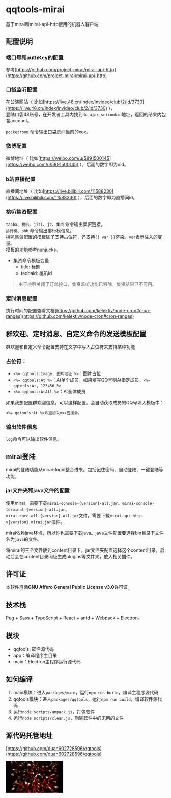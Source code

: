 # qqtools-mirai

基于mirai和mirai-api-http使用的机器人客户端

## 配置说明

### 端口号和authKey的配置

参考[https://github.com/project-mirai/mirai-api-http](https://github.com/project-mirai/mirai-api-http)

### 口袋监听配置

在公演网站（ 比如[https://live.48.cn/Index/invideo/club/2/id/3730](https://live.48.cn/Index/invideo/club/2/id/3730) ），   
登陆口袋48账号，在开发者工具内找到`do_ajax_setcookie`地址，返回的结果内包含account。   

`pocketroom` 命令输出口袋房间当前的xox。

### 微博配置

微博地址（ 比如[https://weibo.com/u/5891500145](https://weibo.com/u/5891500145) ），后面的数字即为uid。

### b站直播配置

直播间地址（ 比如[https://live.bilibili.com/11588230](https://live.bilibili.com/11588230) ），后面的数字即为直播间id。

### 桃叭集资配置

`taoba`、`桃叭`、`jizi`、`jz`、`集资` 命令输出集资链接。   
`排行榜`、`phb` 命令输出排行榜信息。   
桃叭集资配置的模板除了支持占位符，还支持`{{ var }}`渲染。var表示注入的变量。   
模板的功能参考[nunjucks](https://mozilla.github.io/nunjucks/cn/templating.html)。

* 集资命令模板变量
  * title: 标题
  * taobaid: 桃叭id

> 由于桃叭关闭了订单接口，集资监听功能已移除，集资结果已不可用。

<!--

* 集资结果模板: 
  * nickname: 集资人的昵称
  * title: 标题
  * money: 集资金额
  * taobaid: 桃叭id
  * donation: 当前集资进度
  * amount: 集资总进度
  * amountdifference: 相差金额
  * juser: 参与集资的人数
  * expire: 项目截止时间
  * timedifference: 距离项目截止的时间
  * otherTaobaDetails: 其他集资信息（配置了多个ID时为数组类型，否则为undefined）
    * title: 标题
    * donation: 已集资金额
    * amount: 集资总金额
  * rankIndex: 当开启**结果包含排行榜**配置时，集资结果模板内可以输出当前集资人的排名（索引从0开始）
  * taobaRankList: 当开启**结果包含排行榜**配置时，集资结果模板内可以输出排行榜的信息（数组类型）
    * nick: 集资人的昵称
    * money: 集资金额
    
其他集资信息的配置使用小写逗号`,`分隔。其他集资信息在模版上可以这样显示：

```
段艺璇：{{ otherTaobaDetails[0].donation }}
谢蕾蕾：{{ otherTaobaDetails[1].donation }}
张怀瑾：{{ otherTaobaDetails[2].donation }}
```

* 当开启**结果包含排行榜**配置时，集资结果模板内可以输出当前集资人的排名和排行榜信息，排行榜使用如下的方式渲染：

```
...集资信息
------ 排行榜 ------
{% for item in taobaRankList -%}
{% if loop.index !== 1 -%}{{ '\n' }}{%- endif %}{{ loop.index }}、{{ item.nick }}：{{ item.money }}
{%- endfor %}
------ 排行榜 ------
...集资信息
```

`loop.index`代表了当前索引（从1开始）。   
也可以只渲染前几名，比如前6名可以这样展示（使用js的Array.prototype.slice方法截取数组）：

```
...集资信息
------ 排行榜 ------
{% for item in taobaRankList.slice(0, 5) -%}
{% if loop.index !== 1 -%}{{ '\n' }}{%- endif %}{{ loop.index }}、{{ item.nick }}：{{ item.money }}
{%- endfor %}
------ 排行榜 ------
...集资信息
```

-->

### 定时消息配置

执行时间的配置查看文档[https://github.com/kelektiv/node-cron#cron-ranges](https://github.com/kelektiv/node-cron#cron-ranges)

## 群欢迎、定时消息、自定义命令的发送模板配置

群欢迎和自定义命令配置支持在文字中写入占位符来支持某种功能

### 占位符：

* `<%= qqtools:Image, 图片地址 %>`：图片占位
* `<%= qqtools:At %>`：At单个成员，如果填写QQ号则At指定成员，`<%= qqtools:At, 123456 %>`
* `<%= qqtools:AtAll %>`：At全体成员
  
如果我想配置群欢迎信息，可以这样配置。会自动获取成员的QQ号填入模板中：

```
<%= qqtools:At %>欢迎加入xxx应援会。
```

### 输出软件信息

`log`命令可以输出软件信息。

## mirai登陆

mirai的登陆功能从mirai-login整合进来。包括记住密码、自动登陆、一键登陆等功能。

### jar文件夹和java文件的配置

使用mirai，需要下载`mirai-console-{version}-all.jar`、`mirai-console-terminal-{version}-all.jar`、   
`mirai-core-all-{version}-all.jar`文件。需要下载`mirai-api-http-v{version}.mirai.jar`插件。   

mirai依赖java环境，所以你也需要下载java。java文件配置要选择bin目录下文件名为`java`的文件。   

将mirai的三个文件放到content目录下。jar文件夹配置选择这个content目录，启动后会在content目录同级生成plugins等文件夹，放入相关插件。

## 许可证

本软件遵循**GNU Affero General Public License v3.0**许可证。

## 技术栈

Pug + Sass + TypeScript + React + antd + Webpack + Electron。

## 模块

* qqtools: 软件源代码
* app：编译程序主目录
* main：Electron主程序运行源代码

## 如何编译

1. main模块：进入`packages/main`，运行`npm run build`，编译主程序源代码
2. qqtools模块：进入`packages/qqtools`，运行`npm run build`，编译软件源代码
3. 运行`node scripts/unpack.js`，打包软件
4. 运行`node scripts/clean.js`，删除软件中的无用的文件

## 源代码托管地址

[https://github.com/duan602728596/qqtools](https://github.com/duan602728596/qqtools)

![](flower.gif)